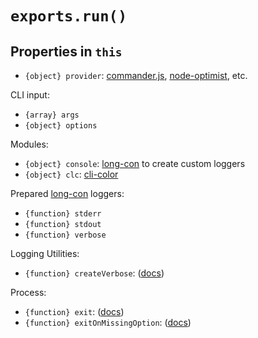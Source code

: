 # `exports.run()`

## Properties in `this`

* `{object} provider`: [commander.js](https://github.com/visionmedia/commander.js), [node-optimist](https://github.com/substack/node-optimist), etc.

CLI input:

* `{array} args`
* `{object} options`

Modules:

* `{object} console`: [long-con](https://github.com/codeactual/long-con) to create custom loggers
* `{object} clc`: [cli-color](https://github.com/medikoo/cli-color)

Prepared [long-con](https://github.com/codeactual/long-con/blob/master/docs/LongCon.md) loggers:

* `{function} stderr`
* `{function} stdout`
* `{function} verbose`

Logging Utilities:

* `{function} createVerbose`: ([docs](ImpulseBin.md))

Process:

* `{function} exit`: ([docs](ImpulseBin.md))
* `{function} exitOnMissingOption`: ([docs](ImpulseBin.md))
